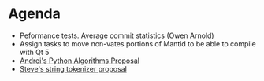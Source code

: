 Agenda
======

* Peformance tests. Average commit statistics (Owen Arnold)
* Assign tasks to move non-vates portions of Mantid to be able to compile with Qt 5
* [Andrei's Python Algorithms Proposal](/Design/pythonAlgorithmsForMDEvents.rst)
* [Steve's string tokenizer proposal](/Design/PocoStringTokenizer.md)
